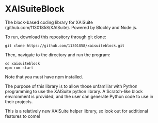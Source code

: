 # XAISuiteBlock

The block-based coding library for XAISuite (github.com/11301858/XAISuite). Powered by Blockly and Node.js.

To run, download this repository through git clone:

```shell
git clone https://github.com/11301858/xaisuiteblock.git
```

Then, navigate to the directory and run the program:

```shell
cd xaisuiteblock
npm run start
```

Note that you must have npm installed.

The purpose of this library is to allow those unfamiliar with Python programming to use the XAISuite python library. A Scratch-like block environment is provided, and the user can generate Python code to use in their projects. 

This is a relatively new XAISuite helper library, so look out for additional features to come!
